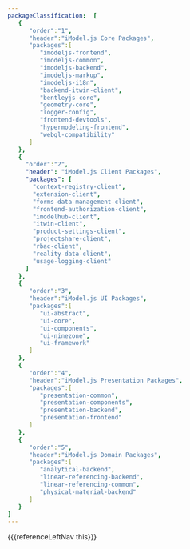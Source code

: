 ```yaml
---
packageClassification:  [
   {
      "order":"1",
      "header":"iModel.js Core Packages",
      "packages":[
         "imodeljs-frontend",
         "imodeljs-common",
         "imodeljs-backend",
         "imodeljs-markup",
         "imodeljs-i18n",
         "backend-itwin-client",
         "bentleyjs-core",
         "geometry-core",
         "logger-config",
         "frontend-devtools",
         "hypermodeling-frontend",
         "webgl-compatibility"
      ]
   },
   {
     "order":"2",
     "header": "iModel.js Client Packages",
     "packages": [
       "context-registry-client",
       "extension-client",
       "forms-data-management-client",
       "frontend-authorization-client",
       "imodelhub-client",
       "itwin-client",
       "product-settings-client",
       "projectshare-client",
       "rbac-client",
       "reality-data-client",
       "usage-logging-client"
     ]
   },
   {
      "order":"3",
      "header":"iModel.js UI Packages",
      "packages":[
         "ui-abstract",
         "ui-core",
         "ui-components",
         "ui-ninezone",
         "ui-framework"
      ]
   },
   {
      "order":"4",
      "header":"iModel.js Presentation Packages",
      "packages":[
         "presentation-common",
         "presentation-components",
         "presentation-backend",
         "presentation-frontend"
      ]
   },
   {
      "order":"5",
      "header":"iModel.js Domain Packages",
      "packages":[
         "analytical-backend",
         "linear-referencing-backend",
         "linear-referencing-common",
         "physical-material-backend"
      ]
   }
]
---
```


<div>
    {{{referenceLeftNav this}}}
</div>
